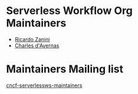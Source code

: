 # Serverless Workflow Org Maintainers

* [Ricardo Zanini](https://github.com/ricardozanini)
* [Charles d'Avernas](https://github.com/cdavernas)

# Maintainers Mailing list
[cncf-serverlessws-maintainers](mailto:cncf-serverlessws-maintainers@lists.cncf.io)
